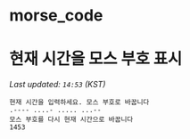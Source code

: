 # morse_code
# 현재 시간을 모스 부호 표시
<!-- MORSE_TIME_START -->
_Last updated: `14:53` (KST)_

```
현재 시간을 입력하세요. 모스 부호로 바꿉니다
.---- ....- ..... ...--
모스 부호를 다시 현재 시간으로 바꿉니다
1453
```
<!-- MORSE_TIME_END -->
